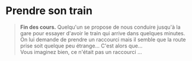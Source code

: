 # Prendre son train

> **Fin des cours.** 
Quelqu'un se propose de nous conduire jusqu'à la gare pour essayer d'avoir le train qui arrive dans quelques minutes. On lui demande de prendre un raccourci mais il semble que la route prise soit quelque peu étrange... C'est alors que...  
Vous imaginez bien, ce n'était pas un raccourci ...